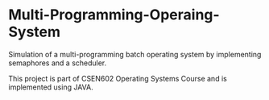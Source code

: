 # Multi-Programming-Operaing-System
Simulation of a multi-programming batch operating system by implementing semaphores and a scheduler.

This project is part of CSEN602 Operating Systems Course and is implemented using JAVA.
